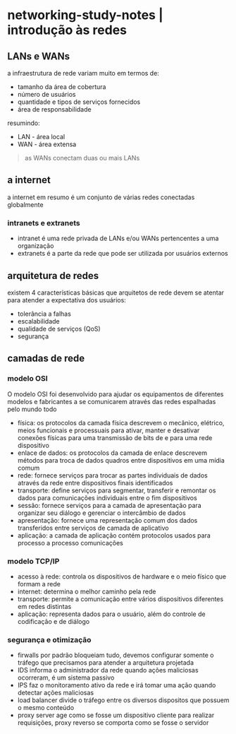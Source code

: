 # networking-study-notes | introdução às redes
## LANs e WANs
a infraestrutura de rede variam muito em termos de:
- tamanho da área de cobertura
- número de usuários
- quantidade e tipos de serviços fornecidos
- área de responsabilidade

resumindo:
- LAN - área local
- WAN - área extensa

> as WANs conectam duas ou mais LANs

## a internet
a internet em resumo é um conjunto de várias redes conectadas globalmente

### intranets e extranets
- intranet é uma rede privada de LANs e/ou WANs pertencentes a uma organização
- extranets é a parte da rede que pode ser utilizada por usuários externos

## arquitetura de redes
existem 4 características básicas que arquitetos de rede devem se atentar para atender a expectativa dos usuários:
- tolerância a falhas
- escalabilidade
- qualidade de serviços (QoS)
- segurança

## camadas de rede
### modelo OSI
O modelo OSI foi desenvolvido para ajudar os equipamentos de diferentes modelos e fabricantes a se comunicarem através das redes espalhadas pelo mundo todo
- física: os protocolos da camada física descrevem o mecânico, elétrico, meios funcionais e processuais para ativar, manter e desativar conexões físicas para uma transmissão de bits de e para uma rede dispositivo
- enlace de dados: os protocolos da camada de enlace descrevem métodos para troca de dados quadros entre dispositivos em uma mídia comum
- rede: fornece serviços para trocar as partes individuais de dados através da rede entre dispositivos finais identificados
- transporte: define serviços para segmentar, transferir e remontar os dados para comunicações individuais entre o fim dispositivos
- sessão: fornece serviços para a camada de apresentação para organizar seu diálogo e gerenciar o intercâmbio de dados
- apresentação: fornece uma representação comum dos dados transferidos entre serviços de camada de aplicativo
- aplicação: a camada de aplicação contém protocolos usados para processo a processo comunicações

### modelo TCP/IP
- acesso à rede: controla os dispositivos de hardware e o meio físico que formam a rede
- internet: determina o melhor caminho pela rede
- transporte: permite a comunicação entre vários dispositivos diferentes em redes distintas
- aplicação: representa dados para o usuário, além do controle de codificação e de diálogo

### segurança e otimização
- firwalls por padrão bloqueiam tudo, devemos configurar somente o tráfego que precisamos para atender a arquitetura projetada
- IDS informa o administrador da rede quando ações maliciosas ocorreram, é um sistema passivo
- IPS faz o monitoramento ativo da rede e irá tomar uma ação quando detectar ações maliciosas
- load balancer divide o tráfego entre os diversos dispositos que possuem o mesmo conteúdo
- proxy server age como se fosse um dispositivo cliente para realizar requisições, proxy reverso se comporta como se fosse o servidor
